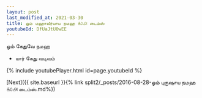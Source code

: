 ```yaml
---
layout: post
last_modified_at: 2021-03-30
title: ஓம் மஹாவீர்யாய நமஹ ௧௦௮ டைம்ஸ்
youtubeId: DfUaJtU0wEE
---
```

 
 
 ஓம் கேதுவே நமஹ  
 
 -  யார் கேது வடிவம் 
 
  
 
  
 
 
 
 
 
 


{% include youtubePlayer.html id=page.youtubeId %}
 
[Next]({{ site.baseurl }}{% link  split2/_posts/2016-08-28-ஓம் புருஷாய நமஹ ௧௦௮ டைம்ஸ்.md%})
 
